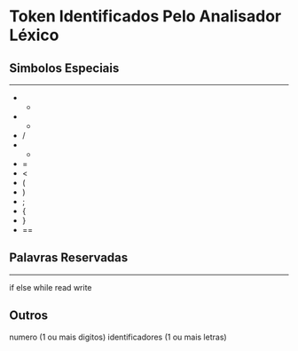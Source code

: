 # Token Identificados Pelo Analisador Léxico

## Simbolos Especiais

-------------------
- +
- -
- /
- *
- =
- <
- (
- )
- ;
- {
- }
- ==

## Palavras Reservadas
------------------------
if 
else
while
read
write

Outros
------
numero (1 ou mais digitos)
identificadores (1 ou mais letras)
